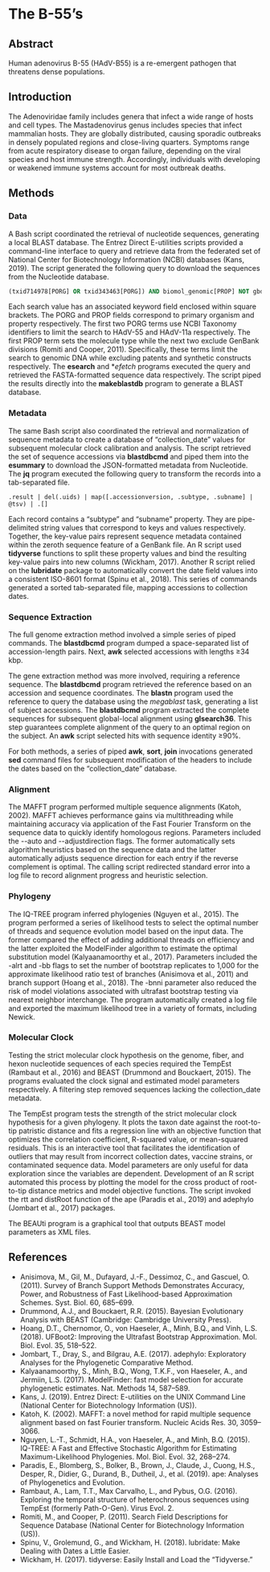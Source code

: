 # The B-55’s

## Abstract

Human adenovirus B-55 (HAdV-B55) is a re-emergent pathogen that threatens dense populations.

## Introduction

The Adenoviridae family includes genera that infect a wide range of hosts and cell types. The Mastadenovirus genus includes species that infect mammalian hosts. They are globally distributed, causing sporadic outbreaks in densely populated regions and close-living quarters. Symptoms range from acute respiratory disease to organ failure, depending on the viral species and host immune strength. Accordingly, individuals with developing or weakened immune systems account for most outbreak deaths.

## Methods

### Data

A Bash script coordinated the retrieval of nucleotide sequences, generating a local BLAST database. The Entrez Direct E-utilities scripts provided a command-line interface to query and retrieve data from the federated set of National Center for Biotechnology Information (NCBI) databases (Kans, 2019). The script generated the following query to download the sequences from the Nucleotide database.

```sql
(txid714978[PORG] OR txid343463[PORG]) AND biomol_genomic[PROP] NOT gbdiv_pat[PROP] NOT gbdiv_syn[PROP]
```

Each search value has an associated keyword field enclosed within square brackets. The PORG and PROP fields correspond to primary organism and property respectively. The first two PORG terms use NCBI Taxonomy identifiers to limit the search to HAdV-55 and HAdV-11a respectively. The first PROP term sets the molecule type while the next two exclude GenBank divisions (Romiti and Cooper, 2011). Specifically, these terms limit the search to genomic DNA while excluding patents and synthetic constructs respectively. The **esearch** and **efetch* programs executed the query and retrieved the FASTA-formatted sequence data respectively. The script piped the results directly into the **makeblastdb** program to generate a BLAST database.

### Metadata

The same Bash script also coordinated the retrieval and normalization of sequence metadata to create a database of “collection_date” values for subsequent molecular clock calibration and analysis. The script retrieved the set of sequence accessions via **blastdbcmd** and piped them into the **esummary** to download the JSON-formatted metadata from Nucleotide. The **jq** program executed the following query to transform the records into a tab-separated file.

```jq
.result | del(.uids) | map([.accessionversion, .subtype, .subname] | @tsv) | .[]
``` 

Each record contains a “subtype” and “subname” property. They are pipe-delimited string values that correspond to keys and values respectively. Together, the key-value pairs represent sequence metadata contained within the zeroth sequence feature of a GenBank file. An R script used **tidyverse** functions to split these property values and bind the resulting key-value pairs into new columns (Wickham, 2017). Another R script relied on the **lubridate** package to automatically convert the date field values into a consistent ISO-8601 format (Spinu et al., 2018). This series of commands generated a sorted tab-separated file, mapping accessions to collection dates.

### Sequence Extraction

The full genome extraction method involved a simple series of piped commands. The **blastdbcmd** program dumped a space-separated list of accession-length pairs. Next, **awk** selected accessions with lengths ≥34 kbp.

The gene extraction method was more involved, requiring a reference sequence. The **blastdbcmd** program retrieved the reference based on an accession and sequence coordinates. The **blastn** program used the reference to query the database using the *megablast* task, generating a list of subject accessions. The **blastdbcmd** program extracted the complete sequences for subsequent global-local alignment using **glsearch36**. This step guarantees complete alignment of the query to an optimal region on the subject. An **awk** script selected hits with sequence identity ≥90%.

For both methods, a series of piped **awk**, **sort**, **join** invocations generated **sed** command files for subsequent modification of the headers to include the dates based on the “collection_date” database.

### Alignment

The MAFFT program performed multiple sequence alignments (Katoh, 2002). MAFFT achieves performance gains via multithreading while maintaining accuracy via application of the Fast Fourier Transform on the sequence data to quickly identify homologous regions. Parameters included the --auto and --adjustdirection flags. The former automatically sets algorithm heuristics based on the sequence data and the latter automatically adjusts sequence direction for each entry if the reverse complement is optimal. The calling script redirected standard error into a log file to record alignment progress and heuristic selection. 

### Phylogeny

The IQ-TREE program inferred phylogenies (Nguyen et al., 2015). The program performed a series of likelihood tests to select the optimal number of threads and sequence evolution model based on the input data. The former compared the effect of adding additional threads on efficiency and the latter exploited the ModelFinder algorithm to estimate the optimal substitution model (Kalyaanamoorthy et al., 2017). Parameters included the -alrt and -bb flags to set the number of bootstrap replicates to 1,000 for the approximate likelihood ratio test of branches (Anisimova et al., 2011) and branch support (Hoang et al., 2018). The -bnni parameter also reduced the risk of model violations associated with ultrafast bootstrap testing via nearest neighbor interchange. The program automatically created a log file and exported the maximum likelihood tree in a variety of formats, including Newick.

### Molecular Clock

Testing the strict molecular clock hypothesis on the genome, fiber, and hexon nucleotide sequences of each species required the TempEst (Rambaut et al., 2016) and BEAST (Drummond and Bouckaert, 2015). The programs evaluated the clock signal and estimated model parameters respectively. A filtering step removed sequences lacking the collection_date metadata.

The TempEst program tests the strength of the strict molecular clock hypothesis for a given phylogeny. It plots the taxon date against the root-to-tip patristic distance and fits a regression line with an objective function that optimizes the correlation coefficient, R-squared value, or mean-squared residuals. This is an interactive tool that facilitates the identification of outliers that may result from incorrect collection dates, vaccine strains, or contaminated sequence data. Model parameters are only useful for data exploration since the variables are dependent. Development of an R script automated this process by plotting the model for the cross product of root-to-tip distance metrics and model objective functions. The script invoked the rtt and distRoot function of the ape (Paradis et al., 2019) and adephylo (Jombart et al., 2017) packages.

The BEAUti program is a graphical tool that outputs BEAST model parameters as XML files.

## References

*	Anisimova, M., Gil, M., Dufayard, J.-F., Dessimoz, C., and Gascuel, O. (2011). Survey of Branch Support Methods Demonstrates Accuracy, Power, and Robustness of Fast Likelihood-based Approximation Schemes. Syst. Biol. 60, 685–699.
*	Drummond, A.J., and Bouckaert, R.R. (2015). Bayesian Evolutionary Analysis with BEAST (Cambridge: Cambridge University Press).
*	Hoang, D.T., Chernomor, O., von Haeseler, A., Minh, B.Q., and Vinh, L.S. (2018). UFBoot2: Improving the Ultrafast Bootstrap Approximation. Mol. Biol. Evol. 35, 518–522.
*	Jombart, T., Dray, S., and Bilgrau, A.E. (2017). adephylo: Exploratory Analyses for the Phylogenetic Comparative Method.
*	Kalyaanamoorthy, S., Minh, B.Q., Wong, T.K.F., von Haeseler, A., and Jermiin, L.S. (2017). ModelFinder: fast model selection for accurate phylogenetic estimates. Nat. Methods 14, 587–589.
*	Kans, J. (2019). Entrez Direct: E-utilities on the UNIX Command Line (National Center for Biotechnology Information (US)).
*	Katoh, K. (2002). MAFFT: a novel method for rapid multiple sequence alignment based on fast Fourier transform. Nucleic Acids Res. 30, 3059–3066.
*	Nguyen, L.-T., Schmidt, H.A., von Haeseler, A., and Minh, B.Q. (2015). IQ-TREE: A Fast and Effective Stochastic Algorithm for Estimating Maximum-Likelihood Phylogenies. Mol. Biol. Evol. 32, 268–274.
*	Paradis, E., Blomberg, S., Bolker, B., Brown, J., Claude, J., Cuong, H.S., Desper, R., Didier, G., Durand, B., Dutheil, J., et al. (2019). ape: Analyses of Phylogenetics and Evolution.
*	Rambaut, A., Lam, T.T., Max Carvalho, L., and Pybus, O.G. (2016). Exploring the temporal structure of heterochronous sequences using TempEst (formerly Path-O-Gen). Virus Evol. 2.
*	Romiti, M., and Cooper, P. (2011). Search Field Descriptions for Sequence Database (National Center for Biotechnology Information (US)).
*	Spinu, V., Grolemund, G., and Wickham, H. (2018). lubridate: Make Dealing with Dates a Little Easier.
*	Wickham, H. (2017). tidyverse: Easily Install and Load the “Tidyverse.”
